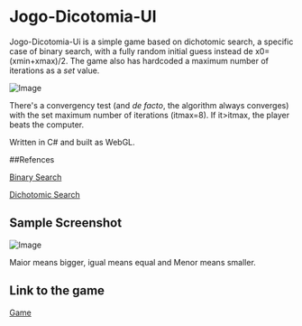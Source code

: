 # Jogo-Dicotomia-UI

Jogo-Dicotomia-Ui is a simple game based on dichotomic search, a specific case of binary search, with a fully random initial guess instead de x0=(xmin+xmax)/2. The game also has hardcoded a maximum number of iterations as a *set* value.

![Image](https://upload.wikimedia.org/wikipedia/commons/thumb/c/ca/Morse_code_tree3.png/800px-Morse_code_tree3.png)

There's a convergency test (and *de facto*, the algorithm always converges) with the set maximum number of iterations (itmax=8). If it>itmax, the player beats the computer.


Written in C# and built as WebGL.


##Refences

[Binary Search](https://en.wikipedia.org/wiki/Binary_search_algorithm)


[Dichotomic Search](https://en.wikipedia.org/wiki/Dichotomic_search)


## Sample Screenshot

![Image](https://jacobsalzberg.github.io/db/static/dicotomia.png)

Maior means bigger, igual means equal and Menor means smaller.

## Link to the game

[Game](https://jacobsalzberg.github.io/Jogo-Dicotomia-UI/)

